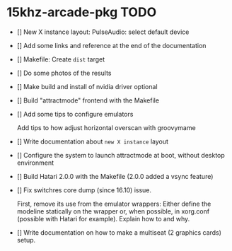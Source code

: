 15khz-arcade-pkg TODO
=====================

- [] New X instance layout: PulseAudio: select default device
- [] Add some links and reference at the end of the documentation
- [] Makefile: Create `dist` target 
- [] Do some photos of the results
- [] Make build and install of nvidia driver optional
- [] Build "attractmode" frontend with the Makefile
- [] Add some tips to configure emulators
    
    Add tips to how adjust horizontal overscan with groovymame

- [] Write documentation about `new X instance` layout
- [] Configure the system to launch attractmode at boot, without
     desktop environment
- [] Build Hatari 2.0.0 with the Makefile (2.0.0 added a vsync feature)
- [] Fix switchres core dump (since 16.10) issue. 

    First, remove its use from the emulator wrappers: Either define the
    modeline statically on the wrapper or, when possible, in xorg.conf 
    (possible with Hatari for example). Explain how to and why.

- [] Write documentation on how to make a multiseat (2 graphics cards)
     setup.
